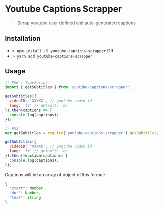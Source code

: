 # Youtube Captions Scrapper

> Scrap youtube user defined and auto-generated captions

## Installation

* `> npm install -S youtube-captions-scrapper` OR
* `> yarn add youtube-captions-scrapper`

## Usage

```js
// ES6 / TypeScript
import { getSubtitles } from 'youtube-captions-scrapper';

getSubtitles({
  videoID: 'XXXXX', // youtube video id
  lang: 'fr' // default: `en`
}).then(captions => {
  console.log(captions);
});

// ES5
var getSubtitles = require('youtube-captions-scrapper').getSubtitles;

getSubtitles({
  videoID: 'XXXXX', // youtube video id
  lang: 'fr' // default: `en`
}).then(function(captions) {
  console.log(captions);
});
```

Captions will be an array of object of this format:

```js
{
  "start": Number,
  "dur": Number,
  "text": String
}
```
